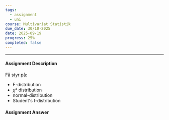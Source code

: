 ```yaml
---
tags:
  - assignment
  - uni
course: Multivariat Statistik
due_date: 30/10-2025
date: 2025-09-19
progress: 25%
completed: false
---
```

--- 
#### Assignment Description
Få styr på:
* F-distribution
* $\chi²$ distribution
* normal-distribution
* Student's t-distribution


#### Assignment Answer